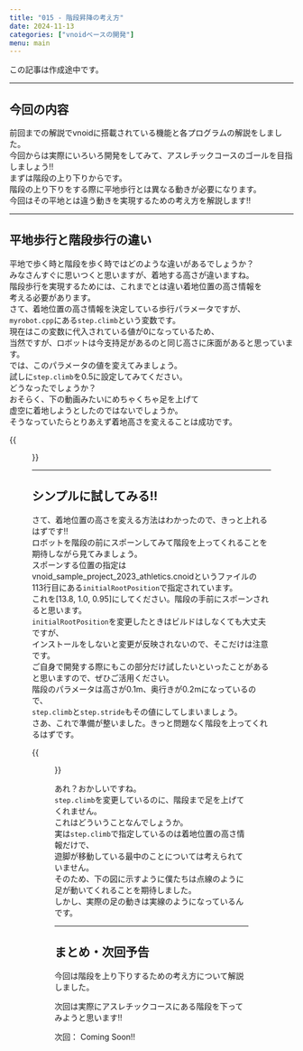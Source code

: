 ```yaml
---
title: "015 - 階段昇降の考え方"
date: 2024-11-13
categories: ["vnoidベースの開発"]
menu: main
---
```


この記事は作成途中です。

---

## 今回の内容

前回までの解説でvnoidに搭載されている機能と各プログラムの解説をしました。  
今回からは実際にいろいろ開発をしてみて、アスレチックコースのゴールを目指しましょう!!  
まずは階段の上り下りからです。  
階段の上り下りをする際に平地歩行とは異なる動きが必要になります。  
今回はその平地とは違う動きを実現するための考え方を解説します!!  

---

## 平地歩行と階段歩行の違い

平地で歩く時と階段を歩く時ではどのような違いがあるでしょうか？  
みなさんすぐに思いつくと思いますが、着地する高さが違いますね。  
階段歩行を実現するためには、これまでとは違い着地位置の高さ情報を  
考える必要があります。  
さて、着地位置の高さ情報を決定している歩行パラメータですが、  
`myrobot.cpp`にある`step.climb`という変数です。  
現在はこの変数に代入されている値が0になっているため、  
当然ですが、ロボットは今支持足があるのと同じ高さに床面があると思っています。  
では、このパラメータの値を変えてみましょう。  
試しに`step.climb`を0.5に設定してみてください。  
どうなったでしょうか？  
おそらく、下の動画みたいにめちゃくちゃ足を上げて  
虚空に着地しようとしたのではないでしょうか。  
そうなっていたらとりあえず着地高さを変えることは成功です。  

{{<figure src="./climb.gif" class="center" alt="climb" width="80%">}}  

---

## シンプルに試してみる!!

さて、着地位置の高さを変える方法はわかったので、きっと上れるはずです!!  
ロボットを階段の前にスポーンしてみて階段を上ってくれることを期待しながら見てみましょう。  
スポーンする位置の指定はvnoid_sample_project_2023_athletics.cnoidというファイルの  
113行目にある`initialRootPosition`で指定されています。  
これを[13.8, 1.0, 0.95]にしてください。階段の手前にスポーンされると思います。  
`initialRootPosition`を変更したときはビルドはしなくても大丈夫ですが、  
インストールをしないと変更が反映されないので、そこだけは注意です。  
ご自身で開発する際にもこの部分だけ試したいといったことがあると思いますので、ぜひご活用ください。  
階段のパラメータは高さが0.1m、奥行きが0.2mになっているので、  
`step.climb`と`step.stride`もその値にしてしまいましょう。  
さあ、これで準備が整いました。きっと問題なく階段を上ってくれるはずです。  

{{<figure src="./not_climb_stair.gif" class="center" alt="not_climb_stair" width="80%">}}

あれ？おかしいですね。  
`step.climb`を変更しているのに、階段まで足を上げてくれません。  
これはどういうことなんでしょうか。  
実は`step.climb`で指定しているのは着地位置の高さ情報だけで、  
遊脚が移動している最中のことについては考えられていません。  
そのため、下の図に示すように僕たちは点線のように足が動いてくれることを期待しました。  
しかし、実際の足の動きは実線のようになっているんです。  

---

## まとめ・次回予告

今回は階段を上り下りするための考え方について解説しました。  

次回は実際にアスレチックコースにある階段を下ってみようと思います!!  

次回： Coming Soon!!
<!-- [009 - 目標DCM計画器](https://koomiy.github.io/posts/dcm_generator/)

